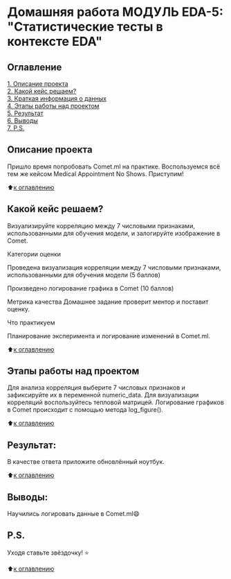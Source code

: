 
# Домашняя работа МОДУЛЬ EDA-5: "Статистические тесты в контексте EDA"
## Оглавление
[1. Описание проекта](https://github.com/MrMonkeyfeeder/Project_comet/tree/master/README.md#Описание-проекта)  
[2. Какой кейс решаем?](https://github.com/MrMonkeyfeeder/Project_comet/tree/master/README.md#Какой-кейс-решаем)  
[3. Краткая информация о данных](https://github.com/MrMonkeyfeeder/Project_comet/tree/master/README.md#Краткая-информация-о-данных)  
[4. Этапы работы над проектом](https://github.com/MrMonkeyfeeder/Project_comet/tree/master/README.md#Этапы-работы-над-проектом)  
[5. Результат](https://github.com/MrMonkeyfeeder/Project_comet/tree/master/README.md#Результат)  
[6. Выводы](https://github.com/MrMonkeyfeeder/Project_comet/tree/master/README.md#Выводы)  
[7. P.S.](https://github.com/MrMonkeyfeeder/Project_comet/tree/master/README.md#P.S.)

## Описание проекта
Пришло время попробовать Comet.ml на практике. Воспользуемся всё тем же кейсом Medical Appointment No Shows. Приступим!

⬆️[к оглавлению](https://github.com/MrMonkeyfeeder/Project_comet/tree/master/README.md#Оглавление)

## Какой кейс решаем?
Визуализируйте корреляцию между 7 числовыми признаками, использованными для обучения модели, и залогируйте изображение в Comet.

Категории оценки

Проведена визуализация корреляции между 7 числовыми признаками, использованными для обучения модели (5 баллов)

Произведено логирование графика в Comet (10 баллов)


Метрика качества
Домашнее задание проверит ментор и поставит оценку.

Что практикуем

 Планирование эксперимента и логирование изменений в Comet.ml.

⬆️[к оглавлению](https://github.com/MrMonkeyfeeder/Project_comet/tree/master/README.md#Оглавление)

## Этапы работы над проектом

Для анализа корреляция выберите 7 числовых признаков и зафиксируйте их в переменной numeric_data.
Для визуализации корреляций воспользуйтесь тепловой матрицей.
Логирование графиков в Comet происходит с помощью метода log_figure().

⬆️[к оглавлению](https://github.com/MrMonkeyfeeder/Project_comet/tree/master/README.md#Оглавление)

## Результат:
В качестве ответа приложите обновлённый ноутбук.

⬆️[к оглавлению](https://github.com/MrMonkeyfeeder/Project_comet/tree/master/README.md#Оглавление)

## Выводы:

Научились логировать данные в Comet.ml😄

## P.S.

Уходя ставьте звёздочку! ⭐️

⬆️[к оглавлению](https://github.com/MrMonkeyfeeder/Project_EDA/tree/master/README.md#Оглавление)
